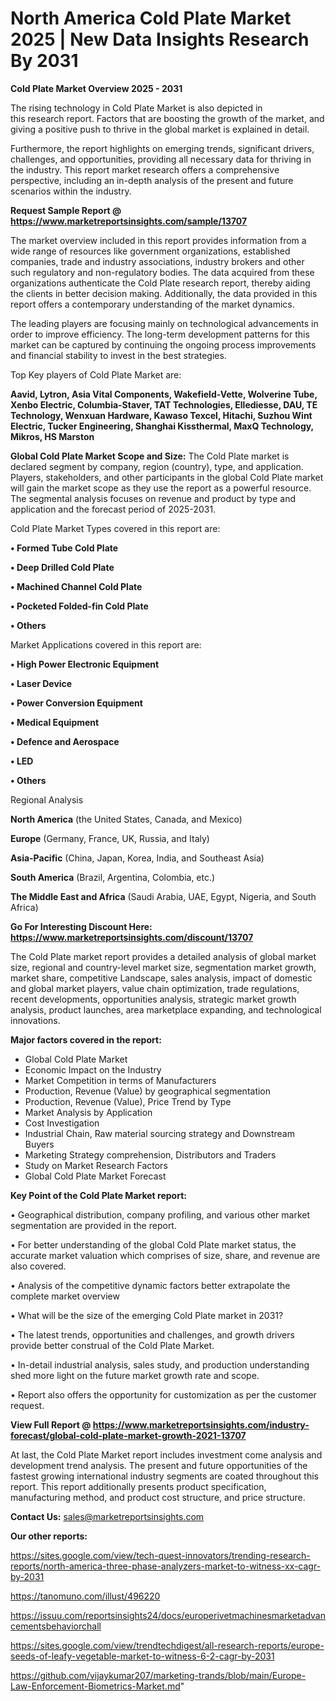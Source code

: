 # North America Cold Plate Market 2025 | New Data Insights Research By 2031

<Strong> Cold Plate Market Overview 2025 - 2031</strong>

The rising technology in Cold Plate Market is also depicted in this research report. Factors that are boosting the growth of the market, and giving a positive push to thrive in the global market is explained in detail.

Furthermore, the report highlights on emerging trends, significant drivers, challenges, and opportunities, providing all necessary data for thriving in the industry. This report market research offers a comprehensive perspective, including an in-depth analysis of the present and future scenarios within the industry.

<strong>Request Sample Report @ <a href=https://www.marketreportsinsights.com/sample/13707>https://www.marketreportsinsights.com/sample/13707</a></strong>

The market overview included in this report provides information from a wide range of resources like government organizations, established companies, trade and industry associations, industry brokers and other such regulatory and non-regulatory bodies. The data acquired from these organizations authenticate the Cold Plate research report, thereby aiding the clients in better decision making. Additionally, the data provided in this report offers a contemporary understanding of the market dynamics.

The leading players are focusing mainly on technological advancements in order to improve efficiency. The long-term development patterns for this market can be captured by continuing the ongoing process improvements and financial stability to invest in the best strategies.

Top Key players of Cold Plate Market are:

<strong>Aavid, Lytron, Asia Vital Components, Wakefield-Vette, Wolverine Tube, Xenbo Electric, Columbia-Staver, TAT Technologies, Ellediesse, DAU, TE Technology, Wenxuan Hardware, Kawaso Texcel, Hitachi, Suzhou Wint Electric, Tucker Engineering, Shanghai Kissthermal, MaxQ Technology, Mikros, HS Marston</strong>

<strong><b>Global Cold Plate Market Scope and Size:</b></strong>
The Cold Plate market is declared segment by company, region (country), type, and application. Players, stakeholders, and other participants in the global Cold Plate market will gain the market scope as they use the report as a powerful resource. The segmental analysis focuses on revenue and product by type and application and the forecast period of 2025-2031.

Cold Plate Market Types covered in this report are:

<strong>• Formed Tube Cold Plate

• Deep Drilled Cold Plate

• Machined Channel Cold Plate

• Pocketed Folded-fin Cold Plate

• Others</strong>

Market Applications covered in this report are:

<strong>• High Power Electronic Equipment

• Laser Device

• Power Conversion Equipment

• Medical Equipment

• Defence and Aerospace

• LED

• Others</strong> 

Regional Analysis

<strong>North America</strong> (the United States, Canada, and Mexico)

<strong>Europe</strong> (Germany, France, UK, Russia, and Italy)

<strong>Asia-Pacific</strong> (China, Japan, Korea, India, and Southeast Asia)

<strong>South America</strong> (Brazil, Argentina, Colombia, etc.)

<strong>The Middle East and Africa</strong> (Saudi Arabia, UAE, Egypt, Nigeria, and South Africa)

<strong>Go For Interesting Discount Here: <a href=https://www.marketreportsinsights.com/discount/13707>https://www.marketreportsinsights.com/discount/13707</a></strong>

The Cold Plate market report provides a detailed analysis of global market size, regional and country-level market size, segmentation market growth, market share, competitive Landscape, sales analysis, impact of domestic and global market players, value chain optimization, trade regulations, recent developments, opportunities analysis, strategic market growth analysis, product launches, area marketplace expanding, and technological innovations.

<strong><b>Major factors covered in the report:</b></strong>
<ul>
  <li>Global Cold Plate Market </li>
  <li>Economic Impact on the Industry</li>
  <li>Market Competition in terms of Manufacturers</li>
  <li>Production, Revenue (Value) by geographical segmentation</li>
  <li>Production, Revenue (Value), Price Trend by Type</li>
  <li>Market Analysis by Application</li>
  <li>Cost Investigation</li>
  <li>Industrial Chain, Raw material sourcing strategy and Downstream Buyers</li>
  <li>Marketing Strategy comprehension, Distributors and Traders</li>
  <li>Study on Market Research Factors</li>
  <li>Global Cold Plate Market Forecast</li>
</ul>

<strong><b>Key Point of the Cold Plate Market report:</b></strong>

• Geographical distribution, company profiling, and various other market segmentation are provided in the report.

• For better understanding of the global Cold Plate market status, the accurate market valuation which comprises of size, share, and revenue are also covered.

• Analysis of the competitive dynamic factors better extrapolate the complete market overview

• What will be the size of the emerging Cold Plate market in 2031?

• The latest trends, opportunities and challenges, and growth drivers provide better construal of the Cold Plate Market.

• In-detail industrial analysis, sales study, and production understanding shed more light on the future market growth rate and scope.

• Report also offers the opportunity for customization as per the customer request.

<strong><b>View Full Report @ <a href=https://www.marketreportsinsights.com/industry-forecast/global-cold-plate-market-growth-2021-13707>https://www.marketreportsinsights.com/industry-forecast/global-cold-plate-market-growth-2021-13707</a></b></strong>


At last, the Cold Plate Market report includes investment come analysis and development trend analysis. The present and future opportunities of the fastest growing international industry segments are coated throughout this report. This report additionally presents product specification, manufacturing method, and product cost structure, and price structure.

<strong>Contact Us:</strong>
sales@marketreportsinsights.com

<strong>Our other reports:</strong>

<a href=https://sites.google.com/view/tech-quest-innovators/trending-research-reports/north-america-three-phase-analyzers-market-to-witness-xx-cagr-by-2031>https://sites.google.com/view/tech-quest-innovators/trending-research-reports/north-america-three-phase-analyzers-market-to-witness-xx-cagr-by-2031</a>

<a href=https://tanomuno.com/illust/496220>https://tanomuno.com/illust/496220</a>

<a href=https://issuu.com/reportsinsights24/docs/europerivetmachinesmarketadvancementsbehaviorchall>https://issuu.com/reportsinsights24/docs/europerivetmachinesmarketadvancementsbehaviorchall</a>

<a href=https://sites.google.com/view/trendtechdigest/all-research-reports/europe-seeds-of-leafy-vegetable-market-to-witness-6-2-cagr-by-2031>https://sites.google.com/view/trendtechdigest/all-research-reports/europe-seeds-of-leafy-vegetable-market-to-witness-6-2-cagr-by-2031</a>

<a href=https://github.com/vijaykumar207/marketing-trands/blob/main/Europe-Law-Enforcement-Biometrics-Market.md>https://github.com/vijaykumar207/marketing-trands/blob/main/Europe-Law-Enforcement-Biometrics-Market.md</a>"

